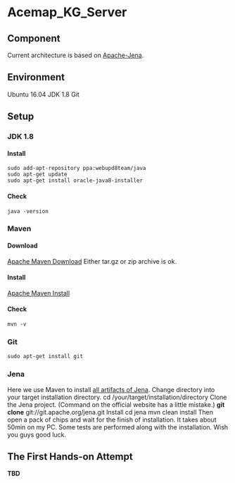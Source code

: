 # Acemap_KG_Server

## Component
Current architecture is based on [Apache-Jena](http://jena.apache.org/).

## Environment
Ubuntu 16.04
JDK 1.8
Git

## Setup
### JDK 1.8
#### Install
    sudo add-apt-repository ppa:webupd8team/java
    sudo apt-get update
    sudo apt-get install oracle-java8-installer

#### Check
    java -version

### Maven
#### Download
[Apache Maven Download](http://maven.apache.org/download.cgi) Either tar.gz or zip archive is ok.
#### Install
[Apache Maven Install](http://maven.apache.org/install.html)
#### Check
    mvn -v

### Git
    sudo apt-get install git

### Jena
Here we use Maven to install [all artifacts of Jena](http://jena.apache.org/download/maven.html).
Change directory into your target installation directory.
    cd /your/target/installation/directory
Clone the Jena project. (Command on the official website has a little mistake.)
    **git clone** git://git.apache.org/jena.git
Install
    cd jena
    mvn clean install
Then open a pack of chips and wait for the finish of installation. It takes about 50min on my PC. Some tests are performed along with the installation. Wish you guys good luck.

## The First Hands-on Attempt
**TBD**
